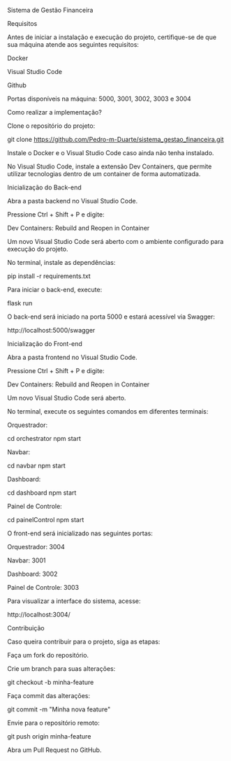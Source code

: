 Sistema de Gestão Financeira

Requisitos

Antes de iniciar a instalação e execução do projeto, certifique-se de que sua máquina atende aos seguintes requisitos:

Docker

Visual Studio Code

Github

Portas disponíveis na máquina: 5000, 3001, 3002, 3003 e 3004

Como realizar a implementação?

Clone o repositório do projeto:

git clone https://github.com/Pedro-m-Duarte/sistema_gestao_financeira.git

Instale o Docker e o Visual Studio Code caso ainda não tenha instalado.

No Visual Studio Code, instale a extensão Dev Containers, que permite utilizar tecnologias dentro de um container de forma automatizada.

Inicialização do Back-end

Abra a pasta backend no Visual Studio Code.

Pressione Ctrl + Shift + P e digite:

Dev Containers: Rebuild and Reopen in Container

Um novo Visual Studio Code será aberto com o ambiente configurado para execução do projeto.

No terminal, instale as dependências:

pip install -r requirements.txt

Para iniciar o back-end, execute:

flask run

O back-end será iniciado na porta 5000 e estará acessível via Swagger:

http://localhost:5000/swagger

Inicialização do Front-end

Abra a pasta frontend no Visual Studio Code.

Pressione Ctrl + Shift + P e digite:

Dev Containers: Rebuild and Reopen in Container

Um novo Visual Studio Code será aberto.

No terminal, execute os seguintes comandos em diferentes terminais:

Orquestrador:

cd orchestrator
npm start

Navbar:

cd navbar
npm start

Dashboard:

cd dashboard
npm start

Painel de Controle:

cd painelControl
npm start

O front-end será inicializado nas seguintes portas:

Orquestrador: 3004

Navbar: 3001

Dashboard: 3002

Painel de Controle: 3003

Para visualizar a interface do sistema, acesse:

http://localhost:3004/

Contribuição

Caso queira contribuir para o projeto, siga as etapas:

Faça um fork do repositório.

Crie um branch para suas alterações:

git checkout -b minha-feature

Faça commit das alterações:

git commit -m "Minha nova feature"

Envie para o repositório remoto:

git push origin minha-feature

Abra um Pull Request no GitHub.
